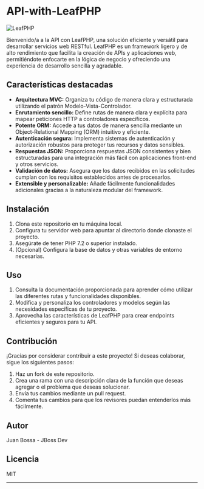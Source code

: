 # API-with-LeafPHP

![LeafPHP](https://leafphp.dev/logo-circle.png)

Bienvenido/a a la API con LeafPHP, una solución eficiente y versátil para desarrollar servicios web RESTful. LeafPHP es un framework ligero y de alto rendimiento que facilita la creación de APIs y aplicaciones web, permitiéndote enfocarte en la lógica de negocio y ofreciendo una experiencia de desarrollo sencilla y agradable.

## Características destacadas

- **Arquitectura MVC:** Organiza tu código de manera clara y estructurada utilizando el patrón Modelo-Vista-Controlador.
- **Enrutamiento sencillo:** Define rutas de manera clara y explícita para mapear peticiones HTTP a controladores específicos.
- **Potente ORM:** Accede a tus datos de manera sencilla mediante un Object-Relational Mapping (ORM) intuitivo y eficiente.
- **Autenticación segura:** Implementa sistemas de autenticación y autorización robustos para proteger tus recursos y datos sensibles.
- **Respuestas JSON:** Proporciona respuestas JSON consistentes y bien estructuradas para una integración más fácil con aplicaciones front-end y otros servicios.
- **Validación de datos:** Asegura que los datos recibidos en las solicitudes cumplan con los requisitos establecidos antes de procesarlos.
- **Extensible y personalizable:** Añade fácilmente funcionalidades adicionales gracias a la naturaleza modular del framework.

## Instalación

1. Clona este repositorio en tu máquina local.
2. Configura tu servidor web para apuntar al directorio donde clonaste el proyecto.
3. Asegúrate de tener PHP 7.2 o superior instalado.
4. (Opcional) Configura la base de datos y otras variables de entorno necesarias.

## Uso

1. Consulta la documentación proporcionada para aprender cómo utilizar las diferentes rutas y funcionalidades disponibles.
2. Modifica y personaliza los controladores y modelos según las necesidades específicas de tu proyecto.
3. Aprovecha las características de LeafPHP para crear endpoints eficientes y seguros para tu API.

## Contribución

¡Gracias por considerar contribuir a este proyecto! Si deseas colaborar, sigue los siguientes pasos:

1. Haz un fork de este repositorio.
2. Crea una rama con una descripción clara de la función que deseas agregar o el problema que deseas solucionar.
3. Envía tus cambios mediante un pull request.
4. Comenta tus cambios para que los revisores puedan entenderlos más fácilmente.

## Autor

Juan Bossa - JBoss Dev

## Licencia

MIT

---
